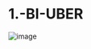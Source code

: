 # 1.-BI-UBER
![image](https://github.com/user-attachments/assets/360f5d7c-259a-47a9-92b4-339c95a7d3b5)

